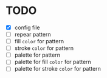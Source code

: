 # TODO

- [x] config file
- [ ] repear pattern
- [ ] fill `color` for pattern
- [ ] stroke `color` for pattern
- [ ] palette for pattern
- [ ] palette for fill `color` for pattern
- [ ] palette for stroke `color` for pattern
